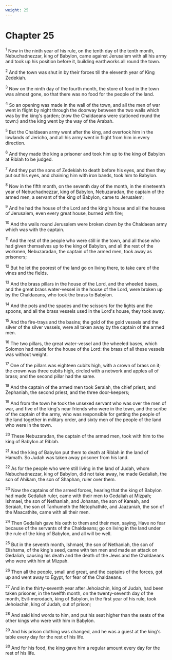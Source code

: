 ```yaml
---
weight: 25
---
```


# Chapter 25

<sup>1</sup> Now in the ninth year of his rule, on the tenth day of the tenth month, Nebuchadnezzar, king of Babylon, came against Jerusalem with all his army and took up his position before it, building earthworks all round the town. 

<sup>2</sup> And the town was shut in by their forces till the eleventh year of King Zedekiah. 

<sup>3</sup> Now on the ninth day of the fourth month, the store of food in the town was almost gone, so that there was no food for the people of the land. 

<sup>4</sup> So an opening was made in the wall of the town, and all the men of war went in flight by night through the doorway between the two walls which was by the king's garden; (now the Chaldaeans were stationed round the town:) and the king went by the way of the Arabah. 

<sup>5</sup> But the Chaldaean army went after the king, and overtook him in the lowlands of Jericho, and all his army went in flight from him in every direction. 

<sup>6</sup> And they made the king a prisoner and took him up to the king of Babylon at Riblah to be judged. 

<sup>7</sup> And they put the sons of Zedekiah to death before his eyes, and then they put out his eyes, and chaining him with iron bands, took him to Babylon. 

<sup>8</sup> Now in the fifth month, on the seventh day of the month, in the nineteenth year of Nebuchadnezzar, king of Babylon, Nebuzaradan, the captain of the armed men, a servant of the king of Babylon, came to Jerusalem; 

<sup>9</sup> And he had the house of the Lord and the king's house and all the houses of Jerusalem, even every great house, burned with fire; 

<sup>10</sup> And the walls round Jerusalem were broken down by the Chaldaean army which was with the captain. 

<sup>11</sup> And the rest of the people who were still in the town, and all those who had given themselves up to the king of Babylon, and all the rest of the workmen, Nebuzaradan, the captain of the armed men, took away as prisoners; 

<sup>12</sup> But he let the poorest of the land go on living there, to take care of the vines and the fields. 

<sup>13</sup> And the brass pillars in the house of the Lord, and the wheeled bases, and the great brass water-vessel in the house of the Lord, were broken up by the Chaldaeans, who took the brass to Babylon. 

<sup>14</sup> And the pots and the spades and the scissors for the lights and the spoons, and all the brass vessels used in the Lord's house, they took away. 

<sup>15</sup> And the fire-trays and the basins; the gold of the gold vessels and the silver of the silver vessels, were all taken away by the captain of the armed men. 

<sup>16</sup> The two pillars, the great water-vessel and the wheeled bases, which Solomon had made for the house of the Lord: the brass of all these vessels was without weight. 

<sup>17</sup> One of the pillars was eighteen cubits high, with a crown of brass on it; the crown was three cubits high, circled with a network and apples all of brass; and the second pillar had the same. 

<sup>18</sup> And the captain of the armed men took Seraiah, the chief priest, and Zephaniah, the second priest, and the three door-keepers; 

<sup>19</sup> And from the town he took the unsexed servant who was over the men of war, and five of the king's near friends who were in the town, and the scribe of the captain of the army, who was responsible for getting the people of the land together in military order, and sixty men of the people of the land who were in the town. 

<sup>20</sup> These Nebuzaradan, the captain of the armed men, took with him to the king of Babylon at Riblah. 

<sup>21</sup> And the king of Babylon put them to death at Riblah in the land of Hamath. So Judah was taken away prisoner from his land. 

<sup>22</sup> As for the people who were still living in the land of Judah, whom Nebuchadnezzar, king of Babylon, did not take away, he made Gedaliah, the son of Ahikam, the son of Shaphan, ruler over them. 

<sup>23</sup> Now the captains of the armed forces, hearing that the king of Babylon had made Gedaliah ruler, came with their men to Gedaliah at Mizpah; Ishmael, the son of Nethaniah, and Johanan, the son of Kareah, and Seraiah, the son of Tanhumeth the Netophathite, and Jaazaniah, the son of the Maacathite, came with all their men. 

<sup>24</sup> Then Gedaliah gave his oath to them and their men, saying, Have no fear because of the servants of the Chaldaeans; go on living in the land under the rule of the king of Babylon, and all will be well. 

<sup>25</sup> But in the seventh month, Ishmael, the son of Nethaniah, the son of Elishama, of the king's seed, came with ten men and made an attack on Gedaliah, causing his death and the death of the Jews and the Chaldaeans who were with him at Mizpah. 

<sup>26</sup> Then all the people, small and great, and the captains of the forces, got up and went away to Egypt, for fear of the Chaldaeans. 

<sup>27</sup> And in the thirty-seventh year after Jehoiachin, king of Judah, had been taken prisoner, in the twelfth month, on the twenty-seventh day of the month, Evil-merodach, king of Babylon, in the first year of his rule, took Jehoiachin, king of Judah, out of prison; 

<sup>28</sup> And said kind words to him, and put his seat higher than the seats of the other kings who were with him in Babylon. 

<sup>29</sup> And his prison clothing was changed, and he was a guest at the king's table every day for the rest of his life. 

<sup>30</sup> And for his food, the king gave him a regular amount every day for the rest of his life. 


